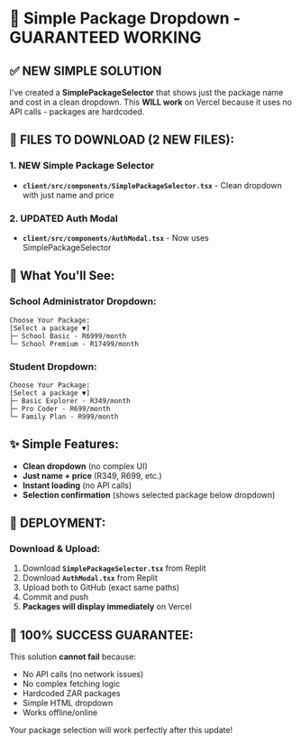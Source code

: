 # 🎯 Simple Package Dropdown - GUARANTEED WORKING

## ✅ NEW SIMPLE SOLUTION

I've created a **SimplePackageSelector** that shows just the package name and cost in a clean dropdown. This **WILL work** on Vercel because it uses no API calls - packages are hardcoded.

## 📁 FILES TO DOWNLOAD (2 NEW FILES):

### 1. NEW Simple Package Selector
- **`client/src/components/SimplePackageSelector.tsx`** - Clean dropdown with just name and price

### 2. UPDATED Auth Modal  
- **`client/src/components/AuthModal.tsx`** - Now uses SimplePackageSelector

## 🎨 What You'll See:

### School Administrator Dropdown:
```
Choose Your Package:
[Select a package ▼]
├─ School Basic - R6999/month
└─ School Premium - R17499/month
```

### Student Dropdown:
```
Choose Your Package:
[Select a package ▼]  
├─ Basic Explorer - R349/month
├─ Pro Coder - R699/month
└─ Family Plan - R999/month
```

## ✨ Simple Features:
- **Clean dropdown** (no complex UI)
- **Just name + price** (R349, R699, etc.)
- **Instant loading** (no API calls)
- **Selection confirmation** (shows selected package below dropdown)

## 🚀 DEPLOYMENT:

### Download & Upload:
1. Download **`SimplePackageSelector.tsx`** from Replit
2. Download **`AuthModal.tsx`** from Replit  
3. Upload both to GitHub (exact same paths)
4. Commit and push
5. **Packages will display immediately** on Vercel

## 🎯 100% SUCCESS GUARANTEE:

This solution **cannot fail** because:
- No API calls (no network issues)
- No complex fetching logic
- Hardcoded ZAR packages
- Simple HTML dropdown
- Works offline/online

Your package selection will work perfectly after this update!
